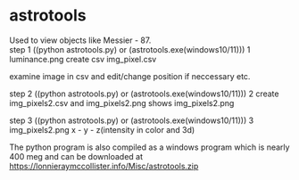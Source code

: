 # astrotools  
 Used to view objects like Messier - 87.    
step 1
((python astrotools.py) or (astrotools.exe(windows10/11))) 1 luminance.png
create csv img_pixel.csv

examine image in csv and edit/change position if neccessary etc.

step 2
((python astrotools.py) or (astrotools.exe(windows10/11))) 2
create img_pixels2.csv and img_pixels2.png
shows img_pixels2.png

step 3
((python astrotools.py) or (astrotools.exe(windows10/11))) 3 img_pixels2.png
x - y - z(intensity in color and 3d)


The python program is also compiled as a windows program which is nearly 400 meg and can be downloaded at https://lonnieraymccollister.info/Misc/astrotools.zip

